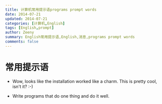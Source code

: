 ```yaml
---
title: 计算机常用提示语programs prompt words
date: 2014-07-21
updated: 2014-07-21
categories: [计算机,English]
tags: [English,prompt]
author: Zeeny
summary: English常用提示语,English,消息,programs prompt words
comments: false
---
```



# 常用提示语

* Wow, looks like the installation worked like a charm. This is pretty cool, isn't it? :-)

* Write programs that do one thing and do it well.


